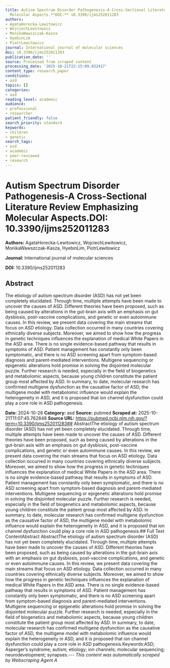 ```yaml
---
title: Autism Spectrum Disorder Pathogenesis-A Cross-Sectional Literature Review Emphasizing
  Molecular Aspects.**DOI:** 10.3390/ijms252011283
authors:
- AgataHorecka-Lewitowicz
- WojciechLewitowicz
- MonikaWawszczak-Kasza
- HyebinLim
- PiotrLewitowicz
journal: International journal of molecular sciences
doi: 10.3390/ijms252011283
publication_date: ''
source: Processed from scraped content
processing_date: '2025-10-21T22:15:09.032417'
content_type: research_paper
conditions:
- asd
topics: []
categories:
- asd
reading_level: academic
audience:
- professional
- researcher
patient_friendly: false
search_priority: standard
keywords:
- children
- genetic
search_tags:
- asd
- academic
- peer-reviewed
- research
---
```


# Autism Spectrum Disorder Pathogenesis-A Cross-Sectional Literature Review Emphasizing Molecular Aspects.**DOI:** 10.3390/ijms252011283

**Authors:** AgataHorecka-Lewitowicz, WojciechLewitowicz, MonikaWawszczak-Kasza, HyebinLim, PiotrLewitowicz

**Journal:** International journal of molecular sciences

**DOI:** 10.3390/ijms252011283

## Abstract

The etiology of autism spectrum disorder (ASD) has not yet been completely elucidated. Through time, multiple attempts have been made to uncover the causes of ASD. Different theories have been proposed, such as being caused by alterations in the gut-brain axis with an emphasis on gut dysbiosis, post-vaccine complications, and genetic or even autoimmune causes. In this review, we present data covering the main streams that focus on ASD etiology. Data collection occurred in many countries covering ethnically diverse subjects. Moreover, we aimed to show how the progress in genetic techniques influences the explanation of medical White Papers in the ASD area. There is no single evidence-based pathway that results in symptoms of ASD. Patient management has constantly only been symptomatic, and there is no ASD screening apart from symptom-based diagnosis and parent-mediated interventions. Multigene sequencing or epigenetic alterations hold promise in solving the disjointed molecular puzzle. Further research is needed, especially in the field of biogenetics and metabolomic aspects, because young children constitute the patient group most affected by ASD. In summary, to date, molecular research has confirmed multigene dysfunction as the causative factor of ASD, the multigene model with metabolomic influence would explain the heterogeneity in ASD, and it is proposed that ion channel dysfunction could play a core role in ASD pathogenesis.

**Date:** 2024-10-26
**Category:** asd
**Source:** pubmed
**Scraped at:** 2025-10-21T11:07:45.762848
**Source URL:** https://pubmed.ncbi.nlm.nih.gov/?term=10.3390/ijms252011283## AbstractThe etiology of autism spectrum disorder (ASD) has not yet been completely elucidated. Through time, multiple attempts have been made to uncover the causes of ASD. Different theories have been proposed, such as being caused by alterations in the gut-brain axis with an emphasis on gut dysbiosis, post-vaccine complications, and genetic or even autoimmune causes. In this review, we present data covering the main streams that focus on ASD etiology. Data collection occurred in many countries covering ethnically diverse subjects. Moreover, we aimed to show how the progress in genetic techniques influences the explanation of medical White Papers in the ASD area. There is no single evidence-based pathway that results in symptoms of ASD. Patient management has constantly only been symptomatic, and there is no ASD screening apart from symptom-based diagnosis and parent-mediated interventions. Multigene sequencing or epigenetic alterations hold promise in solving the disjointed molecular puzzle. Further research is needed, especially in the field of biogenetics and metabolomic aspects, because young children constitute the patient group most affected by ASD. In summary, to date, molecular research has confirmed multigene dysfunction as the causative factor of ASD, the multigene model with metabolomic influence would explain the heterogeneity in ASD, and it is proposed that ion channel dysfunction could play a core role in ASD pathogenesis.## Full Text ContentAbstract AbstractThe etiology of autism spectrum disorder (ASD) has not yet been completely elucidated. Through time, multiple attempts have been made to uncover the causes of ASD. Different theories have been proposed, such as being caused by alterations in the gut-brain axis with an emphasis on gut dysbiosis, post-vaccine complications, and genetic or even autoimmune causes. In this review, we present data covering the main streams that focus on ASD etiology. Data collection occurred in many countries covering ethnically diverse subjects. Moreover, we aimed to show how the progress in genetic techniques influences the explanation of medical White Papers in the ASD area. There is no single evidence-based pathway that results in symptoms of ASD. Patient management has constantly only been symptomatic, and there is no ASD screening apart from symptom-based diagnosis and parent-mediated interventions. Multigene sequencing or epigenetic alterations hold promise in solving the disjointed molecular puzzle. Further research is needed, especially in the field of biogenetics and metabolomic aspects, because young children constitute the patient group most affected by ASD. In summary, to date, molecular research has confirmed multigene dysfunction as the causative factor of ASD, the multigene model with metabolomic influence would explain the heterogeneity in ASD, and it is proposed that ion channel dysfunction could play a core role in ASD pathogenesis.Keywords:ASD; Asperger’s syndrome; autism; etiology; ion channels; molecular sequencing; neurodevelopment; synapses.---
*This content was automatically scraped by Webscraping Agent A*